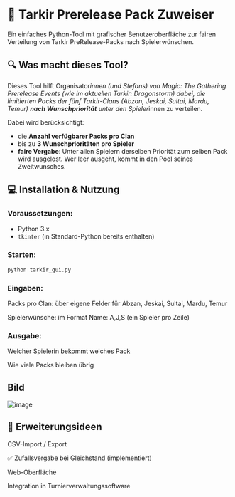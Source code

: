 # 🐉 Tarkir Prerelease Pack Zuweiser

Ein einfaches Python-Tool mit grafischer Benutzeroberfläche zur fairen Verteilung von Tarkir PreRelease-Packs nach Spielerwünschen.

## 🔍 Was macht dieses Tool?

Dieses Tool hilft Organisator*innen (und Stefans) von Magic: The Gathering Prerelease Events (wie im aktuellen Tarkir: Dragonstorm) dabei, die limitierten Packs der fünf Tarkir-Clans (Abzan, Jeskai, Sultai, Mardu, Temur) **nach Wunschpriorität** unter den Spieler*innen zu verteilen.

Dabei wird berücksichtigt:
- die **Anzahl verfügbarer Packs pro Clan**
- bis zu **3 Wunschprioritäten pro Spieler**
- **faire Vergabe**: Unter allen Spielern derselben Priorität zum selben Pack wird ausgelost. Wer leer ausgeht, kommt in den Pool seines Zweitwunsches.


## 💻 Installation & Nutzung

### Voraussetzungen:
- Python 3.x
- `tkinter` (in Standard-Python bereits enthalten)

### Starten:

```bash
python tarkir_gui.py

```

### Eingaben:
Packs pro Clan: über eigene Felder für Abzan, Jeskai, Sultai, Mardu, Temur

Spielerwünsche: im Format Name: A,J,S (ein Spieler pro Zeile)

### Ausgabe:
Welcher Spielerin bekommt welches Pack

Wie viele Packs bleiben übrig

## Bild
![image](https://github.com/user-attachments/assets/a9f448c8-67d9-4027-ac58-b8570a77d848)




## 🧩 Erweiterungsideen
CSV-Import / Export

✅ Zufallsvergabe bei Gleichstand (implementiert) 

Web-Oberfläche

Integration in Turnierverwaltungssoftware

